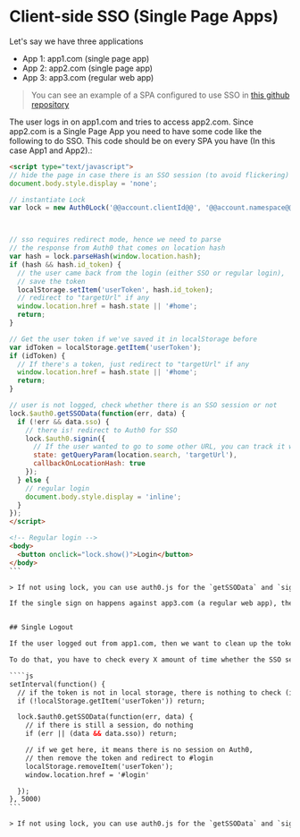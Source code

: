 # Client-side SSO (Single Page Apps)

Let's say we have three applications

* App 1: app1.com (single page app)
* App 2: app2.com (single page app)
* App 3: app3.com (regular web app)

> You can see an example of a SPA configured to use SSO in [this github repository](https://github.com/auth0/auth0-sso-sample/tree/master/app1.com)

The user logs in on app1.com and tries to access app2.com. Since app2.com is a Single Page App you need to have some code like the following to do SSO. This code should be on every SPA you have (In this case App1 and App2).:

````html
<script type="text/javascript">
// hide the page in case there is an SSO session (to avoid flickering)
document.body.style.display = 'none';

// instantiate Lock
var lock = new Auth0Lock('@@account.clientId@@', '@@account.namespace@@');



// sso requires redirect mode, hence we need to parse
// the response from Auth0 that comes on location hash
var hash = lock.parseHash(window.location.hash);
if (hash && hash.id_token) {
  // the user came back from the login (either SSO or regular login),
  // save the token
  localStorage.setItem('userToken', hash.id_token);
  // redirect to "targetUrl" if any
  window.location.href = hash.state || '#home';
  return;
}

// Get the user token if we've saved it in localStorage before
var idToken = localStorage.getItem('userToken');
if (idToken) {
  // If there's a token, just redirect to "targetUrl" if any
  window.location.href = hash.state || '#home';  
  return;
}

// user is not logged, check whether there is an SSO session or not
lock.$auth0.getSSOData(function(err, data) {
  if (!err && data.sso) {
    // there is! redirect to Auth0 for SSO
    lock.$auth0.signin({
      // If the user wanted to go to some other URL, you can track it with `state`
      state: getQueryParam(location.search, 'targetUrl'),
      callbackOnLocationHash: true
    });
  } else {
    // regular login
    document.body.style.display = 'inline';
  }
});
</script>

<!-- Regular login -->
<body>
  <button onclick="lock.show()">Login</button>
</body>
```

> If not using lock, you can use auth0.js for the `getSSOData` and `signin` API

If the single sign on happens against app3.com (a regular web app), then you have to redirect to `app3.com/sso?targetUrl=/foo/bar`. Read more about this on [Single Sign On with Regular Web Apps](/sso/regular-web-apps-sso).


## Single Logout

If the user logged out from app1.com, then we want to clean up the token on app2.com (and app3.com). Read more about [Single Log Out](/logout).

To do that, you have to check every X amount of time whether the SSO session is still alive in Auth0. If it is not, then remove the token from storage for the app.

````js
setInterval(function() {
  // if the token is not in local storage, there is nothing to check (i.e. the user is already logged out)
  if (!localStorage.getItem('userToken')) return;

  lock.$auth0.getSSOData(function(err, data) {
    // if there is still a session, do nothing
    if (err || (data && data.sso)) return;

    // if we get here, it means there is no session on Auth0,
    // then remove the token and redirect to #login
    localStorage.removeItem('userToken');
    window.location.href = '#login'

  });
}, 5000)
```

> If not using lock, you can use auth0.js for the `getSSOData` and `signin` API
